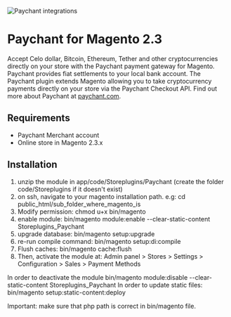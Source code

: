 ![Paychant integrations](https://paychant.com/images/svg/p_paychant_green.svg)


# Paychant for Magento 2.3

Accept Celo dollar, Bitcoin, Ethereum, Tether and other cryptocurrencies directly on your store with the Paychant payment 
gateway for Magento.
Paychant provides fiat settlements to your local bank account.
The Paychant plugin extends Magento allowing you to take cryptocurrency payments directly on your store via the Paychant Checkout API.
Find out more about Paychant at [paychant.com](https://paychant.com).


## Requirements

- Paychant Merchant account
- Online store in Magento 2.3.x


## Installation

1. unzip the module in app/code/Storeplugins/Paychant (create the folder code/Storeplugins if it doesn't exist)
2. on ssh, navigate to your magento installation path. e.g: cd public_html/sub_folder_where_magento_is
3. Modify permission: chmod u+x bin/magento
4. enable module: bin/magento module:enable --clear-static-content Storeplugins_Paychant
5. upgrade database: bin/magento setup:upgrade
6. re-run compile command: bin/magento setup:di:compile
7. Flush caches: bin/magento cache:flush    
8. Then, activate the module at: Admin panel > Stores > Settings > Configuration > Sales > Payment Methods


In order to deactivate the module bin/magento module:disable --clear-static-content Storeplugins_Paychant
In order to update static files: bin/magento setup:static-content:deploy

Important: make sure that php path is correct in bin/magento file.